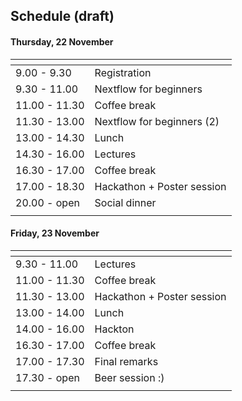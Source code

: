 ## Schedule (draft)

#### Thursday, 22 November

|[]()          |                            |
|------------- |----------------------------|
| 9.00 - 9.30  | Registration               |
| 9.30 - 11.00 | Nextflow for beginners     |
| 11.00 - 11.30 | Coffee break              |
| 11.30 - 13.00 | Nextflow for beginners (2)|
| 13.00 - 14.30 | Lunch                    |
| 14.30 - 16.00 | Lectures                  |
| 16.30 - 17.00 | Coffee break              |
| 17.00 - 18.30 | Hackathon + Poster session|
| 20.00 - open  | Social dinner             |
|              |                            |

#### Friday, 23 November

|[]()           |                           |
|---------------|---------------------------|
| 9.30 - 11.00  | Lectures                  |
| 11.00 - 11.30 | Coffee break              |
| 11.30 - 13.00 | Hackathon + Poster session|
| 13.00 - 14.00 | Lunch                    |
| 14.00 - 16.00 | Hackton                   |
| 16.30 - 17.00 | Coffee break              |
| 17.00 - 17.30 | Final remarks             |
| 17.30 - open  | Beer session :)           |  
|               |                           |
